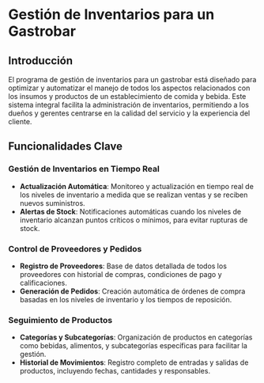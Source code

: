 # Gestión de Inventarios para un Gastrobar

## Introducción
El programa de gestión de inventarios para un gastrobar está diseñado para optimizar y automatizar el manejo de todos los aspectos relacionados con los insumos y productos de un establecimiento de comida y bebida. Este sistema integral facilita la administración de inventarios, permitiendo a los dueños y gerentes centrarse en la calidad del servicio y la experiencia del cliente.

## Funcionalidades Clave

### Gestión de Inventarios en Tiempo Real
- **Actualización Automática**: Monitoreo y actualización en tiempo real de los niveles de inventario a medida que se realizan ventas y se reciben nuevos suministros.
- **Alertas de Stock**: Notificaciones automáticas cuando los niveles de inventario alcanzan puntos críticos o mínimos, para evitar rupturas de stock.

### Control de Proveedores y Pedidos
- **Registro de Proveedores**: Base de datos detallada de todos los proveedores con historial de compras, condiciones de pago y calificaciones.
- **Generación de Pedidos**: Creación automática de órdenes de compra basadas en los niveles de inventario y los tiempos de reposición.

### Seguimiento de Productos
- **Categorías y Subcategorías**: Organización de productos en categorías como bebidas, alimentos, y subcategorías específicas para facilitar la gestión.
- **Historial de Movimientos**: Registro completo de entradas y salidas de productos, incluyendo fechas, cantidades y responsables.
```
